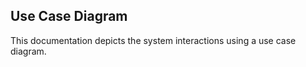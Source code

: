 ## Use Case Diagram

This documentation depicts the system interactions using a use case diagram.


